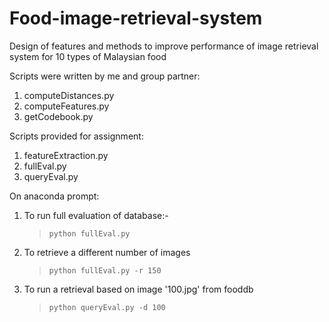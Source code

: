 # Food-image-retrieval-system
Design of features and methods to improve performance of image retrieval system for 10 types of Malaysian food

Scripts were written by me and group partner:
1. computeDistances.py
2. computeFeatures.py
3. getCodebook.py

Scripts provided for assignment:
1. featureExtraction.py
2. fullEval.py
3. queryEval.py


On anaconda prompt:
1. To run full evaluation of database:-
	> ```python fullEval.py```
2. To retrieve a different number of images
	> ```python fullEval.py -r 150```
2. To run a retrieval based on image '100.jpg' from fooddb
	> ```python queryEval.py -d 100```
